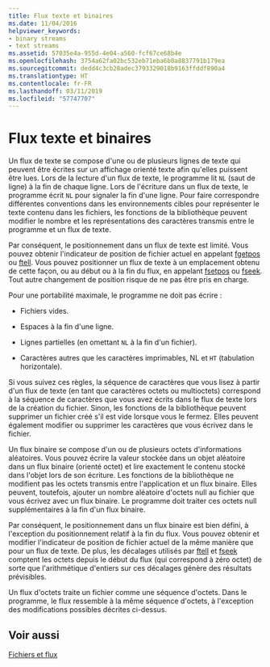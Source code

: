 ```yaml
---
title: Flux texte et binaires
ms.date: 11/04/2016
helpviewer_keywords:
- binary streams
- text streams
ms.assetid: 57035e4a-955d-4e04-a560-fcf67ce68b4e
ms.openlocfilehash: 3754a62fa02bc532eb71eba6b0a8837791b179ea
ms.sourcegitcommit: dedd4c3cb28adec3793329018b9163ffddf890a4
ms.translationtype: HT
ms.contentlocale: fr-FR
ms.lasthandoff: 03/11/2019
ms.locfileid: "57747707"
---
```

# <a name="text-and-binary-streams"></a>Flux texte et binaires

Un flux de texte se compose d'une ou de plusieurs lignes de texte qui peuvent être écrites sur un affichage orienté texte afin qu'elles puissent être lues. Lors de la lecture d'un flux de texte, le programme lit `NL` (saut de ligne) à la fin de chaque ligne. Lors de l'écriture dans un flux de texte, le programme écrit `NL` pour signaler la fin d'une ligne. Pour faire correspondre différentes conventions dans les environnements cibles pour représenter le texte contenu dans les fichiers, les fonctions de la bibliothèque peuvent modifier le nombre et les représentations des caractères transmis entre le programme et un flux de texte.

Par conséquent, le positionnement dans un flux de texte est limité. Vous pouvez obtenir l'indicateur de position de fichier actuel en appelant [fgetpos](../c-runtime-library/reference/fgetpos.md) ou [ftell](../c-runtime-library/reference/ftell-ftelli64.md). Vous pouvez positionner un flux de texte à un emplacement obtenu de cette façon, ou au début ou à la fin du flux, en appelant [fsetpos](../c-runtime-library/reference/fsetpos.md) ou [fseek](../c-runtime-library/reference/fseek-fseeki64.md). Tout autre changement de position risque de ne pas être pris en charge.

Pour une portabilité maximale, le programme ne doit pas écrire :

- Fichiers vides.

- Espaces à la fin d'une ligne.

- Lignes partielles (en omettant `NL` à la fin d'un fichier).

- Caractères autres que les caractères imprimables, NL et `HT` (tabulation horizontale).

Si vous suivez ces règles, la séquence de caractères que vous lisez à partir d'un flux de texte (en tant que caractères octets ou multioctets) correspond à la séquence de caractères que vous avez écrits dans le flux de texte lors de la création du fichier. Sinon, les fonctions de la bibliothèque peuvent supprimer un fichier créé s'il est vide lorsque vous le fermez. Elles peuvent également modifier ou supprimer les caractères que vous écrivez dans le fichier.

Un flux binaire se compose d'un ou de plusieurs octets d'informations aléatoires. Vous pouvez écrire la valeur stockée dans un objet aléatoire dans un flux binaire (orienté octet) et lire exactement le contenu stocké dans l'objet lors de son écriture. Les fonctions de la bibliothèque ne modifient pas les octets transmis entre l'application et un flux binaire. Elles peuvent, toutefois, ajouter un nombre aléatoire d'octets null au fichier que vous écrivez avec un flux binaire. Le programme doit traiter ces octets null supplémentaires à la fin d'un flux binaire.

Par conséquent, le positionnement dans un flux binaire est bien défini, à l'exception du positionnement relatif à la fin du flux. Vous pouvez obtenir et modifier l'indicateur de position de fichier actuel de la même manière que pour un flux de texte. De plus, les décalages utilisés par [ftell](../c-runtime-library/reference/ftell-ftelli64.md) et [fseek](../c-runtime-library/reference/fseek-fseeki64.md) comptent les octets depuis le début du flux (qui correspond à zéro octet) de sorte que l'arithmétique d'entiers sur ces décalages génère des résultats prévisibles.

Un flux d'octets traite un fichier comme une séquence d'octets. Dans le programme, le flux ressemble à la même séquence d'octets, à l'exception des modifications possibles décrites ci-dessus.

## <a name="see-also"></a>Voir aussi

[Fichiers et flux](../c-runtime-library/files-and-streams.md)
